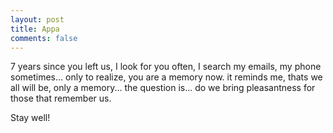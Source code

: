 ```yaml
---
layout: post
title: Appa
comments: false
---
```


7 years since you left us,
I look for you often,
I search my emails, my phone sometimes...
only to realize, you are a memory now.
it reminds me, thats we all will be,
only a memory...
the question is... do we bring pleasantness for those that remember us.

Stay well!
